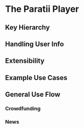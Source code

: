 # The Paratii Player

## Key Hierarchy

## Handling User Info

## Extensibility

## Example Use Cases

## General Use Flow

### Crowdfunding

### News
